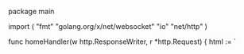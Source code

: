  package main

 import (
         "fmt"
         "golang.org/x/net/websocket"
         "io"
         "net/http"
 )

 func homeHandler(w http.ResponseWriter, r *http.Request) {
         html := `<!DOCTYPE html>
          <html>
          <head>
                  <title>One HTTP and Websocket serve with different ports example</title>
                  <script src="http://code.jquery.com/jquery-1.11.3.min.js"></script>
                  <script>
                  $(function() {
                    var ws = new WebSocket("ws://localhost:8082/"); // use port 8082 instead of 8080
                    var $ul = $('#msg-list');

                   $('#sendBtn').click(function(){
                      var data = $('#name').val();
                      ws.send(data);
                      console.log("Sending data to HTTP server via Websocket via port 8082 :" + data);
                     $('<li>').text(data).appendTo($ul);
                    });
                   });
                  </script>
          </head>
          <body>
                  <input id="name" type="text" />
                  <input type="button" id="sendBtn" value="send"></input>
                  <ul id="msg-list"></ul>
          </body></html>`

         w.Write([]byte(fmt.Sprintf(html)))
 }

 func wsHandler(ws *websocket.Conn) {
         fmt.Println("Receive data from : ", ws.LocalAddr())
         fmt.Println("Sending data to : ", ws.RemoteAddr())

         // echo back
         io.Copy(ws, ws)
 }

 func main() {
         mxWS := http.NewServeMux()
         mxWS.Handle("/", websocket.Handler(wsHandler))
         fmt.Println("Listen and serve websocket on :8082")
         go func() {
                 http.ListenAndServe(":8082", mxWS)
         }()

         mxHTTP := http.NewServeMux()
         mxHTTP.HandleFunc("/", homeHandler)
         fmt.Println("Listen and serve HTTP on :8080")
         http.ListenAndServe(":8080", mxHTTP)
 } 
